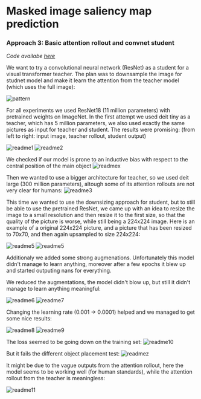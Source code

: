 # Masked image saliency map prediction

### Approach 3: Basic attention rollout and convnet student

*Code availabe [here](https://github.com/kacpermarzol/Pattern-recognition-project-basic-rollout-convnet")*

We want to try a convolutional neural network (ResNet) as a student for a visual transformer teacher. The plan was to downsample
the image for studnet model and make it learn the attention from the teacher model (which uses the full image):

![pattern](images/pattern.jpg)

For all experiments we used ResNet18 (11 million parameters) with pretrained weights on ImageNet. In the first attempt we used deit
tiny as a teacher, which has 5 million parameters, we also used exactly the same pictures as input for teacher and
student. The results were promising: (from left to right: input image, teacher rollout, student output)

![readme1](images/readme1.png)
![readme2](images/readme2.png)

We checked if our model is prone to an inductive bias with respect to the central position of the main object
![readmex](images/readmex.png)

Then we wanted to use a bigger architecture for teacher, so we used deit large (300 million parameters), altough some of its attention rollouts
are not very clear for humans:
![readme3](images/readme3.png)

This time we wanted to use the downsizing approach for student, but to still be able to use the pretrained ResNet, we
came up with an idea to resize the image to a small resolution and then resize it to the first size, so that the quality
of the picture is worse, while still being a 224x224 image. Here is an example of a original 224x224 picture, and a
picture that has been resized to 70x70, and then again upsampled to size 224x224:

![readme5](images/readme4.png)
![readme5](images/readme5.png)

Additionaly we added some strong augmenations. Unfortunately this model didn't manage to learn anything, moreover
after a few epochs it blew up and started outputing nans for everything.

We reduced the augmentations, the model didn't blow up, but still it didn't manage to learn anything meaningful:

![readme6](images/readme6.png)
![readme7](images/readme7.png)

Changing the learning rate (0.001 -> 0.0001) helped and we managed to get some nice results:

![readme8](images/readme8.png)
![readme9](images/readme9.png)

The loss seemed to be going down on the training set:
![readme10](images/readme10.png)

But it fails the different object placement test:
![readmez](images/readmez.png)

It might be due to the vague outputs from the attention rollout, here the model seems to be working well (for human
standards), while the attention rollout from the teacher is meaningless:

![readme11](images/readme11.png)
